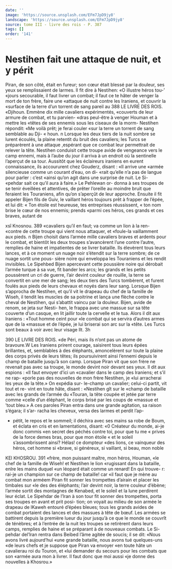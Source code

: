 ```yaml
---
date: ''
image: 'https://source.unsplash.com/EFm7JpD9jy8'
landscape: 'https://source.unsplash.com/EFm7JpD9jy8'
source: tome III - livre des rois - P. 387
tags: []
order: '141'
---
```


# Nestihen fait une attaque de nuit, et y périt

Piran, de son côté, était en fureur; son cœur était
blessé par la douleur, ses yeux se remplissaient de larmes. Il fit dire à Nestihen: «O illustre héros tou-’
«jours secourable, il faut livrer un combat; il faut ce te hâter de venger la mort de ton frère, faire une «attaque de nuit contre les Iraniens, et couvrir la «surface de la terre d’un torrent de sang pareil au
388 LE LIVRE DES ROIS. «Djihoun. Emmène dix mille cavaliers expérimentés,
«couverts de leur armure de combat, et tu parvien- «dras peul-être à venger Houman et à mettre les «têtes de ses ennemis sous les ciseaux de la morm- Nestihen répondit: «Me voilà prêt; je ferai couler
«sur la terre un torrent de sang semblable au Dji- « houn. n
Lorsque les deux tiers de la nuit sombre se lurent écoulés, la plaine retentit du bruit des cavaliers; les Turcs se préparèrent à une attaque ,espérant que ce combat leur permettrait de relever la tête. Nestihen conduisit cette troupe avide de vengeance vers le camp ennemi, mais à l’aube du jour il arriva à un endroit où la sentinelle l’aperçut de sa tour. Aussitôt
que les éclaireurs iraniens en eurent connaissance, ils accoururent chez Gouderz, disant : «Il arrive une «armée silencieuse comme un courant d’eau, on di-
«rait qu’elle n’a pas de langue pour parler : c’est
«ainsi qu’on agit dans une surprise de nuit. Le Si- «pehdar sait ce qu’il aura à faire.» Le Pehlewan or- donna à ses troupes de se tenir éveillées et attentives, de prêter l’oreille au moindre bruit que feraient les Touraniens, afin qu’on s’aperçût de leur approche.
Ensuite il fit appeler Bijen fils de Guiv, le vaillant héros toujours prêt à frapper de l’épée, et lui dit:
« Ton étoile est heureuse, tes entreprises réussissent,
« ton nom brise le cœur de nos ennemis; prends «parmi ces héros, ces grands et ces braves, autant de

xsî Knosnou. 389 «cavaliers qu’il en faut; va comme un lion à la ren-
«contre de cette troupe qui vient nous attaquer, et «foule-la vaillamment aux pieds. n
Bijen choisit dans l’armée mille cavaliers braves
et ardents pour le combat, et bientôt les deux troupes s’avancèrent l’une contre l’autre, remplies de haine
et impatientes de se livrer bataille. Ils élevèrent tous
leurs lances, et à ce moment un nuage noir s’étendit
sur la terre sombre; de ce nuage sortit une pous-
sière noire qui enveloppa les Touraniens et les
rendit invisibles. Le Sipehbed Bijen apercevant cette poussière noire qui dérobait l’armée turque à sa
vue, fit bander les arcs; les grands et les petits poussèrent un cri de guerre, l’air devint couleur de
rouille, la terre se convertit en une mer de sang; les deux tiers des Turcs tombèrent, et furent foulés
aux pieds de leurs chevaux et noyés dans leur sang. Lorsque Bijen s’approcha de Nestihen, et qu’il vit le drapeau du chef de la famille de Wiseh, il tendit les muscles de sa poitrine et lança une flèche contre
le cheval de Nestihen, qui s’abattit vaincu par la douleur. Bijen, avide de renom, se jeta sur Nesti- hen, le frappa avec une massue sur sa tête couverte d’un casque, en lit jaillir toute la cervelle et le tua. Alors il dit aux Iraniens : «Tout homme ceint pour «le combat qui se servira d’autres armes que de la «massue et de l’épée, je lui briserai son arc sur la
«tête. Les Turcs sont beaux à voir avec leur visage
llt. 3h

390 LE LIVRE DES ROIS.
«de Péri, mais ils n’ont pas un atome de bravoure.W
Les Iraniens prirent courage, saisirent tous leurs épées brillantes, et, semblables à des éléphants, amoncelèrent sur toute la plaine des corps privés de leurs têtes; ils poursuivirent ainsi l’ennemi depuis le champ de bataille jusqu’à son camp.
Lorsque Piran vit que son frère ne revenait pas avec sa troupe, le monde devint noir devant ses yeux. Il dit aux espions : «Il faut envoyer d’ici un «cavalier dans le camp des Iraniens; et s’il ne rap- «porle pas des nouvelles de mon frère Nestihen, je «lui arracherai les yeux de la tête.» On expédia sur-
le-champ un cavalier; celui-ci partit, vit tout et re- vint en toute hâte, disant : «Nestihen gît sur le «champ de bataille avec les grands de l’armée du «Touran, la tête coupée et jetée par terre comme
«celle d’un éléphant, le corps brisé par les coups de «massue et ’tout bleu.» A ces paroles Piran entra dans une grande agitation, sa raison s’égara; il s’ar- racha les cheveux, versa des larmes et perdit l’ap-

- pétit, le repos et le sommeil; il déchira avec ses mains sa robe de Boum, et éclata en cris et en lamentations, disant: «0 Créateur du monde, ai-je donc commis «en secret des péchés contre toi, pour que tu me
  « prives de la force demes bras, pour que mon étoile « et le soleil s’assombrissent ainsi? Hélas! ce dompteur «des lions, ce vainqueur des héros, cet homme si «brave, si généreux, si vaillant, si beau, mon noble

KEl KHOSROU. 391 «frère, mon puissant maître, mon héros, Houman,
«le chef de la famille de Wiseh! et Nestihen le lion «rugissant dans la bataille, enlre les mains duquel «un léopard était comme un renard! En qui trouve-
r: rai-je un champion sur ce champ de bataille! car «il faut que je mène au combat mon arméem
Piran fit sonner les trompettes d’airain et placer les timbales sur «le des des éléphants; l’air devint noir,
la terre couleur d’ébène; l’armée sortit des montagnes
de Kenabed, et le soleil et la lune perdirent leur éclat. Le Sipehdar de l’lran à son tour fit sonner des
trompettes, porta ses troupes en avant et prit posi- tion; on voyait au milieu de son armée le drapeau
de lKaweh entouré d’épées bleues; tous les grands
avides de combat portaient des lances et des massues à tête de bœuf. Les armées se battirent depuis la première lueur du jour jusqu’à ce que le monde se couvrît de ténèbres; et à l’entrée de la nuit les
troupes se retirèrent dans leurs camps, remplies de haine et se préparant à de nouveaux combats. Le Si- pehdar del’lran rentra dans Beibed l’âme agitée de
soucis; il se dit: «Nous avons livré aujourd’hui
«une grande bataille, nous avons tué quelques-uns «de leurs chefs et je suppose que Piran va envoyer «en toute hâte un cavalierau roi du Touron, et «lui demander du secours pour les combats que son «armée aura mon à livrer. Il faut donc que moi aussi «je donne des nouvelles à Khosrou.»
